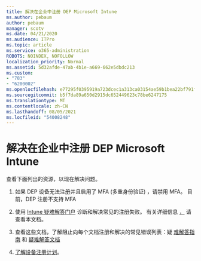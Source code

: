 ```yaml
---
title: 解决在企业中注册 DEP Microsoft Intune
ms.author: pebaum
author: pebaum
manager: scotv
ms.date: 04/21/2020
ms.audience: ITPro
ms.topic: article
ms.service: o365-administration
ROBOTS: NOINDEX, NOFOLLOW
localization_priority: Normal
ms.assetid: 5d32afde-47ab-4b1e-a669-662e5dbdc213
ms.custom:
- "783"
- "6200002"
ms.openlocfilehash: e77295f0395919a723dcec1a313ca03154ae59b1bea22bf791f3a0f923cab60d
ms.sourcegitcommit: b5f7da89a650d2915dc652449623c78be6247175
ms.translationtype: MT
ms.contentlocale: zh-CN
ms.lasthandoff: 08/05/2021
ms.locfileid: "54008248"
---
```

# <a name="troubleshoot-issues-with-dep-enrollment-in-microsoft-intune"></a>解决在企业中注册 DEP Microsoft Intune

查看下面列出的资源，以现在解决问题。
  
1. 如果 DEP 设备无法注册并且启用了 MFA (多重身份验证) ，请禁用 MFA。 目前，DEP 注册不支持 MFA

2. 使用 [Intune 疑难解答门户](https://devicemanagement.microsoft.com/#blade/Microsoft_Intune_DeviceSettings/TroubleshootBlade) 诊断和解决常见的注册失败。 有关详细信息 [，](https://docs.microsoft.com/intune/help-desk-operators) 请查看本文档。

3. 查看这些文档，了解阻止向每个文档注册和解决的常见错误列表：疑 [难解答指南](https://support.microsoft.com/help/4039809/troubleshooting-ios-device-enrollment-in-intune) 和 [疑难解答文档](https://docs.microsoft.com/troubleshoot/mem/intune/troubleshoot-device-enrollment-in-intune)

4. [了解设备注册计划](https://docs.microsoft.com/intune/device-enrollment-program-enroll-ios)。
